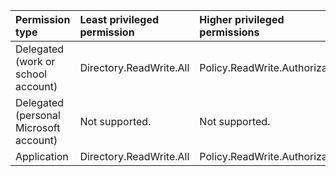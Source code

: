 |Permission type|Least privileged permission|Higher privileged permissions|
|:---|:---|:---|
|Delegated (work or school account)|Directory.ReadWrite.All|Policy.ReadWrite.Authorization|
|Delegated (personal Microsoft account)|Not supported.|Not supported.|
|Application|Directory.ReadWrite.All|Policy.ReadWrite.Authorization|

